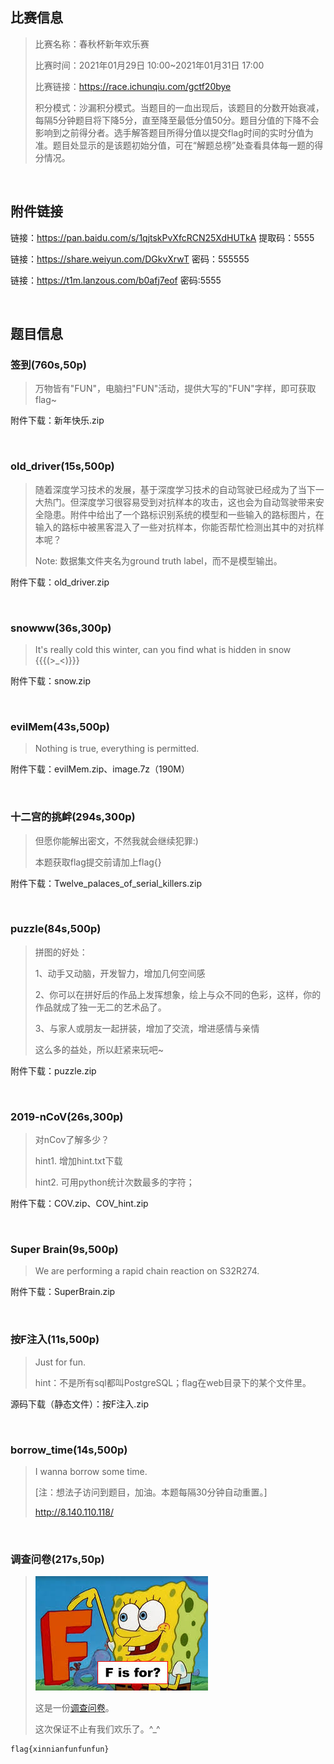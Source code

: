 ## 比赛信息

> 比赛名称：春秋杯新年欢乐赛
>
> 比赛时间：2021年01月29日 10:00~2021年01月31日 17:00
>
> 比赛链接：https://race.ichunqiu.com/gctf20bye
>
> 积分模式：沙漏积分模式。当题目的一血出现后，该题目的分数开始衰减，每隔5分钟题目将下降5分，直至降至最低分值50分。题目分值的下降不会影响到之前得分者。选手解答题目所得分值以提交flag时间的实时分值为准。题目处显示的是该题初始分值，可在“解题总榜”处查看具体每一题的得分情况。

<br/>

## 附件链接

链接：https://pan.baidu.com/s/1qjtskPvXfcRCN25XdHUTkA 提取码：5555

链接：https://share.weiyun.com/DGkvXrwT 密码：555555

链接：https://t1m.lanzous.com/b0afj7eof 密码:5555

<br/>

## 题目信息

### 签到(760s,50p)

> 万物皆有"FUN"，电脑扫"FUN"活动，提供大写的"FUN"字样，即可获取flag~

附件下载：新年快乐.zip

<br/>

### old_driver(15s,500p)

> 随着深度学习技术的发展，基于深度学习技术的自动驾驶已经成为了当下一大热门。但深度学习很容易受到对抗样本的攻击，这也会为自动驾驶带来安全隐患。附件中给出了一个路标识别系统的模型和一些输入的路标图片，在输入的路标中被黑客混入了一些对抗样本，你能否帮忙检测出其中的对抗样本呢？
>
> Note: 数据集文件夹名为ground truth label，而不是模型输出。

附件下载：old_driver.zip

<br/>

### snowww(36s,300p)

> It's really cold this winter, can you find what is hidden in snow {{{(>_<)}}}

附件下载：snow.zip

<br/>

### evilMem(43s,500p)

> Nothing is true, everything is permitted.

附件下载：evilMem.zip、image.7z（190M）

<br/>

### 十二宫的挑衅(294s,300p)

> 但愿你能解出密文，不然我就会继续犯罪:)
>
> 本题获取flag提交前请加上flag{}

附件下载：Twelve_palaces_of_serial_killers.zip

<br/>

### puzzle(84s,500p)

> 拼图的好处：
>
> 1、动手又动脑，开发智力，增加几何空间感
>
> 2、你可以在拼好后的作品上发挥想象，绘上与众不同的色彩，这样，你的作品就成了独一无二的艺术品了。
>
> 3、与家人或朋友一起拼装，增加了交流，增进感情与亲情
>
> 这么多的益处，所以赶紧来玩吧~

附件下载：puzzle.zip

<br/>

### 2019-nCoV(26s,300p)

> 对nCov了解多少？
>
> hint1. 增加hint.txt下载
>
> hint2. 可用python统计次数最多的字符；

附件下载：COV.zip、COV_hint.zip

<br/>

### Super Brain(9s,500p)

>  We are performing a rapid chain reaction on S32R274.

附件下载：SuperBrain.zip

<br/>

### 按F注入(11s,500p)

> Just for fun.
>
> hint：不是所有sql都叫PostgreSQL；flag在web目录下的某个文件里。

源码下载（静态文件）：按F注入.zip

<br/>

### borrow_time(14s,500p)

> I wanna borrow some time.
>
> [注：想法子访问到题目，加油。本题每隔30分钟自动重置。]
>
> http://8.140.110.118/

<br/>

### 调查问卷(217s,50p)

> ![](../img/F_is_for.jpg)
>
> 这是一份[调查问卷](https://www.wjx.cn/vj/PG4FrlZ.aspx)。
>
> 这次保证不止有我们欢乐了。^_^

```
flag{xinnianfunfunfun}
```

